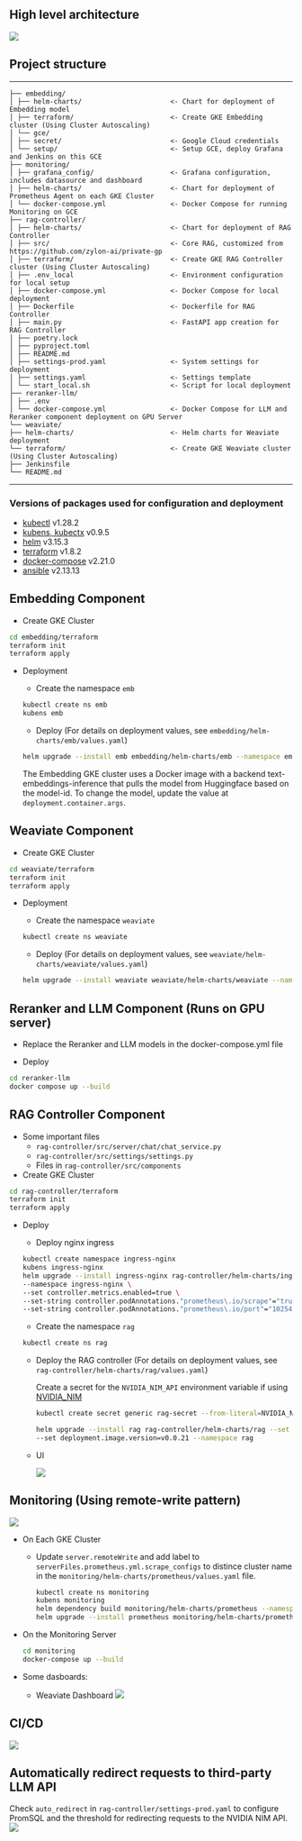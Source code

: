 ## High level architecture

![](images/high-level-architecture.png)

## Project structure
------------
    ├── embedding/
    │ ├── helm-charts/                      <- Chart for deployment of Embedding model
    │ ├── terraform/                        <- Create GKE Embedding cluster (Using Cluster Autoscaling)
    │ └── gce/
    │ ├── secret/                           <- Google Cloud credentials
    │ └── setup/                            <- Setup GCE, deploy Grafana and Jenkins on this GCE
    ├── monitoring/
    │ ├── grafana_config/                   <- Grafana configuration, includes datasource and dashboard
    │ ├── helm-charts/                      <- Chart for deployment of Prometheus Agent on each GKE Cluster
    │ └── docker-compose.yml                <- Docker Compose for running Monitoring on GCE
    ├── rag-controller/
    │ ├── helm-charts/                      <- Chart for deployment of RAG Controller
    │ ├── src/                              <- Core RAG, customized from https://github.com/zylon-ai/private-gp
    │ ├── terraform/                        <- Create GKE RAG Controller cluster (Using Cluster Autoscaling)
    │ ├── .env_local                        <- Environment configuration for local setup
    │ ├── docker-compose.yml                <- Docker Compose for local deployment
    │ ├── Dockerfile                        <- Dockerfile for RAG Controller
    │ ├── main.py                           <- FastAPI app creation for RAG Controller
    │ ├── poetry.lock
    │ ├── pyproject.toml
    │ ├── README.md
    │ ├── settings-prod.yaml                <- System settings for deployment
    │ ├── settings.yaml                     <- Settings template
    │ └── start_local.sh                    <- Script for local deployment
    ├── reranker-llm/
    │ ├── .env
    │ └── docker-compose.yml                <- Docker Compose for LLM and Reranker component deployment on GPU Server
    └── weaviate/
    ├── helm-charts/                        <- Helm charts for Weaviate deployment
    └── terraform/                          <- Create GKE Weaviate cluster (Using Cluster Autoscaling)
    ├── Jenkinsfile
    └── README.md
------------
### Versions of packages used for configuration and deployment

+ [kubectl](https://kubernetes.io/vi/docs/tasks/tools/) v1.28.2
+ [kubens, kubectx](https://github.com/ahmetb/kubectx) v0.9.5
+ [helm](https://helm.sh/) v3.15.3
+ [terraform](https://www.terraform.io/) v1.8.2
+ [docker-compose](https://docs.docker.com/compose) v2.21.0
+ [ansible](https://docs.ansible.com/ansible/latest/collections/google/cloud/gcp_compute_instance_module.html) v2.13.13

## Embedding Component

+ Create GKE Cluster
```bash
cd embedding/terraform
terraform init
terraform apply 
```

+ Deployment

    + Create the namespace `emb`
    ```bash
    kubectl create ns emb
    kubens emb
    ```
    
    + Deploy (For details on deployment values, see `embedding/helm-charts/emb/values.yaml`)
    ```bash
    helm upgrade --install emb embedding/helm-charts/emb --namespace emb
    ```

    The Embedding GKE cluster uses a Docker image with a backend text-embeddings-inference that pulls the model from Huggingface based on the model-id. To change the model, update the value at `deployment.container.args`.


## Weaviate Component

+ Create GKE Cluster
```bash
cd weaviate/terraform
terraform init
terraform apply 
```
+ Deployment

    + Create the namespace  `weaviate`
    ```bash
    kubectl create ns weaviate
    ```
    
    + Deploy (For details on deployment values, see `weaviate/helm-charts/weaviate/values.yaml`)
    ```bash
    helm upgrade --install weaviate weaviate/helm-charts/weaviate --namespace weaviate
    ```

## Reranker and LLM Component (Runs on GPU server)

+ Replace the Reranker and LLM models in the docker-compose.yml file

+ Deploy
```bash
cd reranker-llm
docker compose up --build
```

## RAG Controller Component 

+ Some important files
    + `rag-controller/src/server/chat/chat_service.py`
    + `rag-controller/src/settings/settings.py`
    + Files in `rag-controller/src/components`
+ Create GKE Cluster
```bash
cd rag-controller/terraform
terraform init
terraform apply
```

+ Deploy

    + Deploy nginx ingress
    ```bash
	kubectl create namespace ingress-nginx
	kubens ingress-nginx
	helm upgrade --install ingress-nginx rag-controller/helm-charts/ingress-nginx \
	--namespace ingress-nginx \
	--set controller.metrics.enabled=true \
	--set-string controller.podAnnotations."prometheus\.io/scrape"="true" \
	--set-string controller.podAnnotations."prometheus\.io/port"="10254" \
    ```
    
    + Create the namespace `rag`
    ```bash
    kubectl create ns rag
    ```
    
    + Deploy the RAG controller (For details on deployment values, see `rag-controller/helm-charts/rag/values.yaml`)

        Create a secret for the `NVIDIA_NIM_API` environment variable if using [NVIDIA_NIM](https://build.nvidia.com/explore/discover) 

        ```bash
        kubectl create secret generic rag-secret --from-literal=NVIDIA_NIM_API=[YOUR_API_KEY]
        ```

        ```bash
        helm upgrade --install rag rag-controller/helm-charts/rag --set deployment.image.name=duong05102002/rag-controller \
        --set deployment.image.version=v0.0.21 --namespace rag
        ```

    +  UI

        ![](images/UI.png)    
## Monitoring (Using remote-write pattern)

![](images/monitoring-architecture.png)
+ On Each GKE Cluster

    + Update `server.remoteWrite` and add label to `serverFiles.prometheus.yml.scrape_configs` to distince cluster name in the `monitoring/helm-charts/prometheus/values.yaml` file.

        ```bash
        kubectl create ns monitoring
        kubens monitoring
        helm dependency build monitoring/helm-charts/prometheus --namespace monitoring
        helm upgrade --install prometheus monitoring/helm-charts/prometheus --namespace monitoring
        ```

+ On the Monitoring Server

    ```bash
    cd monitoring
    docker-compose up --build
    ```

+ Some dasboards:

    + Weaviate Dashboard
        ![](images/monitoring_weaviate.png)
## CI/CD

![](images/cicd.png)

## Automatically redirect requests to third-party LLM API

Check `auto_redirect` in `rag-controller/settings-prod.yaml` to configure PromSQL and the threshold for redirecting requests to the NVIDIA NIM API.
![](images/route_traffic.png)